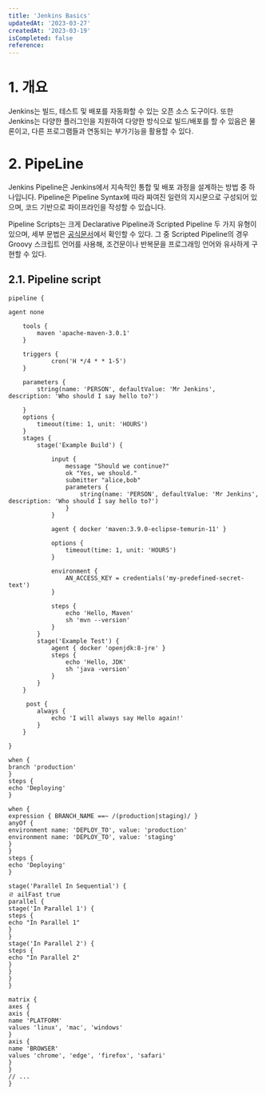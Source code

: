 ```yaml
---
title: 'Jenkins Basics'
updatedAt: '2023-03-27'
createdAt: '2023-03-19'
isCompleted: false
reference:
---
```


# 1. 개요

Jenkins는 빌드, 테스트 및 배포를 자동화할 수 있는 오픈 소스 도구이다. 또한 Jenkins는 다양한 플러그인을 지원하여 다양한 방식으로 빌드/배포를 할 수 있음은 물론이고, 다른 프로그램들과 연동되는 부가기능을 활용할 수 있다.

# 2. PipeLine

Jenkins Pipeline은 Jenkins에서 지속적인 통합 및 배포 과정을 설계하는 방법 중 하나입니다. Pipeline은 Pipeline Syntax에 따라 짜여진 일련의 지시문으로 구성되어 있으며, 코드 기반으로 파이프라인을 작성할 수 있습니다.

Pipeline Scripts는 크게 Declarative Pipeline과 Scripted Pipeline 두 가지 유형이 있으며, 세부 문법은 [공식문서](https://www.jenkins.io/doc/book/pipeline/syntax/)에서 확인할 수 있다.
그 중 Scripted Pipeline의 경우 Groovy 스크립트 언어를 사용해, 조건문이나 반복문을 프로그래밍 언어와 유사하게 구현할 수 있다.

## 2.1. Pipeline script

```pipeline
pipeline {

agent none

    tools {
        maven 'apache-maven-3.0.1'
    }

    triggers {
            cron('H */4 * * 1-5')
    }

    parameters {
        string(name: 'PERSON', defaultValue: 'Mr Jenkins', description: 'Who should I say hello to?')

    }
    options {
        timeout(time: 1, unit: 'HOURS')
    }
    stages {
        stage('Example Build') {

            input {
                message "Should we continue?"
                ok "Yes, we should."
                submitter "alice,bob"
                parameters {
                    string(name: 'PERSON', defaultValue: 'Mr Jenkins', description: 'Who should I say hello to?')
                }
            }

            agent { docker 'maven:3.9.0-eclipse-temurin-11' }

            options {
                timeout(time: 1, unit: 'HOURS')
            }

            environment {
                AN_ACCESS_KEY = credentials('my-predefined-secret-text')
            }

            steps {
                echo 'Hello, Maven'
                sh 'mvn --version'
            }
        }
        stage('Example Test') {
            agent { docker 'openjdk:8-jre' }
            steps {
                echo 'Hello, JDK'
                sh 'java -version'
            }
        }
    }

     post {
        always {
            echo 'I will always say Hello again!'
        }
    }

}

when {
branch 'production'
}
steps {
echo 'Deploying'
}

when {
expression { BRANCH_NAME ==~ /(production|staging)/ }
anyOf {
environment name: 'DEPLOY_TO', value: 'production'
environment name: 'DEPLOY_TO', value: 'staging'
}
}
steps {
echo 'Deploying'
}

stage('Parallel In Sequential') {
ㄹ ailFast true
parallel {
stage('In Parallel 1') {
steps {
echo "In Parallel 1"
}
}
stage('In Parallel 2') {
steps {
echo "In Parallel 2"
}
}
}
}

matrix {
axes {
axis {
name 'PLATFORM'
values 'linux', 'mac', 'windows'
}
axis {
name 'BROWSER'
values 'chrome', 'edge', 'firefox', 'safari'
}
}
// ...
}
```
